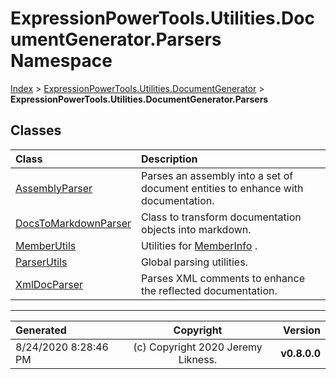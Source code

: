 ﻿# ExpressionPowerTools.Utilities.DocumentGenerator.Parsers Namespace

[Index](../index.md) > [ExpressionPowerTools.Utilities.DocumentGenerator](ExpressionPowerTools.Utilities.DocumentGenerator.a.md) > **ExpressionPowerTools.Utilities.DocumentGenerator.Parsers**

## Classes

| Class | Description |
| :-- | :-- |
| [AssemblyParser](ExpressionPowerTools.Utilities.DocumentGenerator.Parsers.AssemblyParser.cs.md) | Parses an assembly into a set of document entities to enhance with documentation. |
| [DocsToMarkdownParser](ExpressionPowerTools.Utilities.DocumentGenerator.Parsers.DocsToMarkdownParser.cs.md) | Class to transform documentation objects into markdown. |
| [MemberUtils](ExpressionPowerTools.Utilities.DocumentGenerator.Parsers.MemberUtils.cs.md) | Utilities for [MemberInfo](https://docs.microsoft.com/dotnet/api/system.reflection.memberinfo) . |
| [ParserUtils](ExpressionPowerTools.Utilities.DocumentGenerator.Parsers.ParserUtils.cs.md) | Global parsing utilities. |
| [XmlDocParser](ExpressionPowerTools.Utilities.DocumentGenerator.Parsers.XmlDocParser.cs.md) | Parses XML comments to enhance the reflected documentation. |


---

| Generated | Copyright | Version |
| :-- | :-: | --: |
| 8/24/2020 8:28:46 PM | (c) Copyright 2020 Jeremy Likness. | **v0.8.0.0** |
